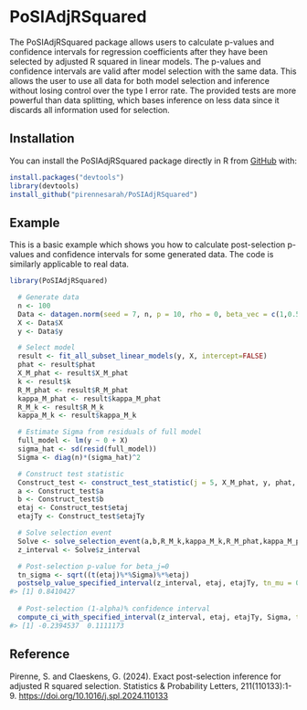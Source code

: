 # PoSIAdjRSquared

The PoSIAdjRSquared package allows users to calculate p-values and confidence intervals 
for regression coefficients after they have been selected by adjusted R squared in linear models. 
The p-values and confidence intervals are valid after model selection with the same data. 
This allows the user to use all data for both model selection and inference without losing control over the type I error rate. 
The provided tests are more powerful than data splitting, which bases inference on less data since it discards all information used for selection.

## Installation

You can install the PoSIAdjRSquared package directly in R from
[GitHub](https://github.com/) with:

``` r
install.packages("devtools")
library(devtools)
install_github("pirennesarah/PoSIAdjRSquared")
```

## Example

This is a basic example which shows you how to calculate post-selection
p-values and confidence intervals for some generated data. The code is
similarly applicable to real data.

``` r
library(PoSIAdjRSquared)

  # Generate data
  n <- 100
  Data <- datagen.norm(seed = 7, n, p = 10, rho = 0, beta_vec = c(1,0.5,0,0.5,0,0,0,0,0,0))
  X <- Data$X
  y <- Data$y

  # Select model
  result <- fit_all_subset_linear_models(y, X, intercept=FALSE)
  phat <- result$phat
  X_M_phat <- result$X_M_phat
  k <- result$k
  R_M_phat <- result$R_M_phat
  kappa_M_phat <- result$kappa_M_phat
  R_M_k <- result$R_M_k
  kappa_M_k <- result$kappa_M_k

  # Estimate Sigma from residuals of full model
  full_model <- lm(y ~ 0 + X)
  sigma_hat <- sd(resid(full_model))
  Sigma <- diag(n)*(sigma_hat)^2

  # Construct test statistic
  Construct_test <- construct_test_statistic(j = 5, X_M_phat, y, phat, Sigma, intercept=FALSE)
  a <- Construct_test$a
  b <- Construct_test$b
  etaj <- Construct_test$etaj
  etajTy <- Construct_test$etajTy

  # Solve selection event
  Solve <- solve_selection_event(a,b,R_M_k,kappa_M_k,R_M_phat,kappa_M_phat,k)
  z_interval <- Solve$z_interval

  # Post-selection p-value for beta_j=0
  tn_sigma <- sqrt((t(etaj)%*%Sigma)%*%etaj)
  postselp_value_specified_interval(z_interval, etaj, etajTy, tn_mu = 0, tn_sigma)
#> [1] 0.8410427
  
  # Post-selection (1-alpha)% confidence interval
  compute_ci_with_specified_interval(z_interval, etaj, etajTy, Sigma, tn_mu = 0, alpha = 0.05)
#> [1] -0.2394537  0.1111173
```

## Reference
Pirenne, S. and Claeskens, G. (2024). Exact post-selection inference for adjusted R squared selection. Statistics & Probability Letters, 211(110133):1-9. https://doi.org/10.1016/j.spl.2024.110133
